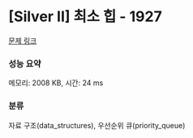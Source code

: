 # [Silver II] 최소 힙 - 1927 

[문제 링크](https://www.acmicpc.net/problem/1927) 

### 성능 요약

메모리: 2008 KB, 시간: 24 ms

### 분류

자료 구조(data_structures), 우선순위 큐(priority_queue)

